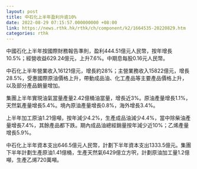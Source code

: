 ```yaml
---
layout: post
title: 中石化上半年盈利升逾10%
date: 2022-08-29 07:15:57.000000000 +08:00
link: https://news.rthk.hk/rthk/ch/component/k2/1664535-20220829.htm
categories: rthk
---
```


中國石化上半年按國際財務報告準則，盈利444.51億元人民幣，按年增長10.5%；經營收益629.24億元，上升7.6%。中期息每股0.16元人民幣。

中石化上半年營業收入16121億元，增長約28%；主營業務收入15822億元，增長28.5%，受惠國際原油價格上升，帶動成品油、化工產品等主要產品價格上升，以及部分產品銷量增加。

集團上半年實現油氣當量產量2.42億桶油當量，增長近3%。原油產量增長1.1%，天然氣產量增長5.4%。境內原油產量增長0.8%，海外增長3.4%。

上半年加工原油1.21億噸，按年減少4.2%，生產成品油減少4.4%，當中除柴油產量增長7.4%，其餘產品都下跌。期內成品油總經銷量按年減少近10%；乙烯產量增長5.9%。

中石化上半年資本支出646.5億元人民幣，計劃下半年資本支出1333.5億元。集團下半年計劃生產原油1.41億桶，生產天然氣6429億立方呎，計劃原油加工量1.2億噸，生產乙烯720萬噸。
